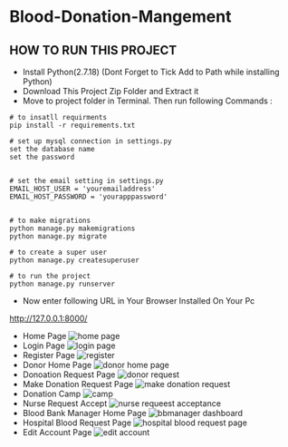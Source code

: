 # Blood-Donation-Mangement

## HOW TO RUN THIS PROJECT
- Install Python(2.7.18) (Dont Forget to Tick Add to Path while installing Python)
- Download This Project Zip Folder and Extract it
- Move to project folder in Terminal. Then run following Commands :


```
# to insatll requirments 
pip install -r requirements.txt 
```


```
# set up mysql connection in settings.py
set the database name 
set the password


# set the email setting in settings.py
EMAIL_HOST_USER = 'youremailaddress'
EMAIL_HOST_PASSWORD = 'yourapppassword' 


# to make migrations 
python manage.py makemigrations
python manage.py migrate

# to create a super user
python manage.py createsuperuser

# to run the project
python manage.py runserver
```
- Now enter following URL in Your Browser Installed On Your Pc

http://127.0.0.1:8000/

- Home Page
![home page](https://github.com/David-T7/Blood-Donation-Management-Django-/assets/92254488/8413a8da-105c-4744-b9b7-b4f6f9036064)
- Login Page
![login page](https://github.com/David-T7/Blood-Donation-Management-Django-/assets/92254488/d20599ea-e516-4620-8874-a79b3b759e2d)
- Register Page
![register](https://github.com/David-T7/Blood-Donation-Management-Django-/assets/92254488/ecfb58e7-2e62-42fe-85f5-b9b38175654d)
- Donor Home Page
![donor home page](https://github.com/David-T7/Blood-Donation-Management-Django-/assets/92254488/2c71cc5a-97a9-4104-8abd-47fd8161dbf1)
- Donoation Request Page
![donor request](https://github.com/David-T7/Blood-Donation-Management-Django-/assets/92254488/5ce151c3-807a-4d2b-bd4c-1d9a5c08a1d1)
- Make Donation Request Page
![make donation request](https://github.com/David-T7/Blood-Donation-Management-Django-/assets/92254488/1f3deb64-cb34-4757-b5ce-a6846d2926c9)
- Donation Camp
![camp](https://github.com/David-T7/Blood-Donation-Management-Django-/assets/92254488/86d9363e-8c54-4598-b2d5-44e786b376db)
- Nurse Request Accept
![nurse requeest acceptance](https://github.com/David-T7/Blood-Donation-Management-Django-/assets/92254488/c4ef8d50-5e17-4eac-a62b-443f79babff0)
- Blood Bank Manager Home Page
![bbmanager dashboard](https://github.com/David-T7/Blood-Donation-Management-Django-/assets/92254488/2e0c216a-3d6a-4c79-8388-0c6a353444b6)
- Hospital Blood Request Page
![hospital blood request page](https://github.com/David-T7/Blood-Donation-Management-Django-/assets/92254488/fe6ea27c-0c10-4898-adba-09b247e147a4)
- Edit Account Page
![edit account](https://github.com/David-T7/Blood-Donation-Management-Django-/assets/92254488/00a029f9-9726-472a-ac52-7b6f798eb51e)
